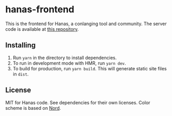 # hanas-frontend

This is the frontend for Hanas, a conlanging tool and community. The server
code is available at [this repository][hanas-server].

## Installing

1. Run `yarn` in the directory to install dependencies.
1. To run in development mode with HMR, run `yarn dev`.
1. To build for production, run `yarn build`. This will generate static site files
   in `dist`.

## License

MIT for Hanas code. See dependencies for their own licenses. Color scheme is based on [Nord][nord].

[hanas-server]: https://github.com/auctumnus/hanas-server
[nord]: https://www.nordtheme.com/
